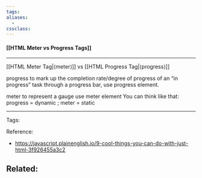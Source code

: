 ```yaml
---
tags: 
aliases: 
  - 
cssclass: 
---
```


#### [[HTML Meter vs Progress Tags]]

---

[[HTML Meter Tag|⟨meter⟩]] vs [[HTML Progress Tag|⟨progress⟩]]

progress to mark up the completion rate/degree of progress of an “in progress” task through a progress bar, use progress element.

meter to represent a gauge use meter element
You can think like that: progress = dynamic ; meter = static

---
Tags: 

Reference:
- <https://javascript.plainenglish.io/9-cool-things-you-can-do-with-just-html-3f926455a3c2>

Related:
- 
